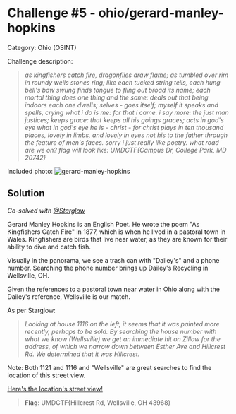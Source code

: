 # Challenge #5 - ohio/gerard-manley-hopkins

Category: Ohio (OSINT) 

Challenge description:

> *as kingfishers catch fire, dragonflies draw flame; as tumbled over rim in roundy wells stones ring; like each tucked string tells, each hung bell's bow swung finds tongue to fling out broad its name; each mortal thing does one thing and the same: deals out that being indoors each one dwells; selves - goes itself; myself it speaks and spells, crying what i do is me: for that i came. i say more: the just man justices; keeps grace: that keeps all his goings graces; acts in god's eye what in god's eye he is - christ - for christ plays in ten thousand places, lovely in limbs, and lovely in eyes not his to the father through the feature of men's faces. sorry i just really like poetry. what road are we on? flag will look like: UMDCTF{Campus Dr, College Park, MD 20742}*

Included photo: ![gerard-manley-hopkins](gerard-manley-hopkins.jpg)

## Solution

*Co-solved with [@Starglow](https://github.com/jacksonjost)*

Gerard Manley Hopkins is an English Poet. He wrote the poem "As Kingfishers Catch Fire" in 1877, which is when he lived in a pastoral town in Wales. Kingfishers are birds that live near water, as they are known for their ability to dive and catch fish.

Visually in the panorama, we see a trash can with "Dailey's" and a phone number. Searching the phone number brings up Dailey's Recycling in Wellsville, OH.

Given the references to a pastoral town near water in Ohio along with the Dailey's reference, Wellsville is our match.

As per Starglow:
> *Looking at house 1116 on the left, it seems that it was painted more recently, perhaps to be sold. By searching the house number with what we know (Wellsville) we get an immediate hit on Zillow for the address, of which we narrow down between Esther Ave and Hillcrest Rd. We determined that it was Hillcrest.*

Note: Both 1121 and 1116 and "Wellsville" are great searches to find the location of this street view.

[Here's the location's street view!](https://maps.app.goo.gl/tGHADEtY1ioYECzMA)

>**Flag**: UMDCTF{Hillcrest Rd, Wellsville, OH 43968}
